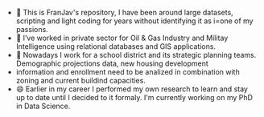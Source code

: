 - 👋 This is FranJav's repository, I have been around large datasets, scripting and light coding for years without identifying it as i=one of my passions.
- 👀 I’ve worked in private sector for Oil & Gas Industry and Militay Intelligence using relational databases and GIS applications.
- 🌱 Nowadays  I work for a school district and its strategic planning teams. Demographic projections data, new housing development
- information and enrollment need to be analized in combination with zoning and current buildind capacities.
- 😄 Earlier in my career I performed my own research to learn and stay up to date until I decided to it formaly. I'm currently working on my PhD in Data Science.
  

<!---
CodeFranJav/CodeFranJav is a repository that reflects my develpment, I hope you all enjoy it as I'm enjoying this h=journey.
--->

